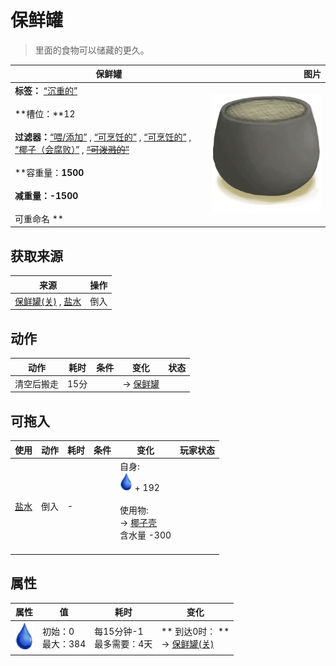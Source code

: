 # 保鲜罐  
> 里面的食物可以储藏的更久。  
  
  保鲜罐  |   图片   
 ----  |  ----:   
 **标签：**	[“沉重的”](tag_Heavy.md)<br><br>**槽位：**12<br><br>**过滤器：**[“喂/添加”](tag_Feed.md) , [“可烹饪的”](tag_MealCookingpot.md) , [“可烹饪的”](tag_Cookable.md) , [“椰子（会腐败）”](tag_CoconutSpoilable.md) , ~~[“可泼溅的”](tag_Spillable.md)~~<br><br>**容重量：**1500<br><br>**减重量：**-1500<br><br>** 可重命名 **  |  ![](Sprite/ClayPotCooler.png)   
  
## 获取来源  
来源  |  操作  
----  |  ----  
[保鲜罐(关)](ClayPotCoolerOff.md) , [盐水](LQ_WaterSalt.md)  |  倒入  
## 动作  
动作  |  耗时  |  条件  |  变化  |  状态  
----  |  ----  |  ----  |  ----  |  ----  
清空后搬走<br>  |  15分  |    |  → [保鲜罐](ClayPotCoolerUndeployed.md)<br>  |    
## 可拖入  
使用  |  动作  |  耗时  |  条件  |  变化  |  玩家状态  
----  |  ----  |  ----  |  ----  |  ----  |  ----  
[盐水](LQ_WaterSalt.md)  |  倒入  |  -  |    |  自身:<br><img decoding="async" src="Sprite/Thirst.png" style="width:20px;"> + 192<br><br>使用物:<br>→ [椰子壳](CoconutShell.md)<br>含水量  -300<br><br>  |    
## 属性   
属性  |  值  |  耗时  |  变化  
----  |  ----  |  ----  |  ----  
<img decoding="async" src="Sprite/Thirst.png" style="width:30px;">  |  初始：0<br>最大：384  |  每15分钟-1<br>最多需要：4天  |  ** 到达0时： **<br>→ [保鲜罐(关)](ClayPotCoolerOff.md)  
